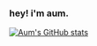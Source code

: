 ### hey! i'm aum.

[![Aum's GitHub stats](https://github-readme-stats.vercel.app/api?username=aumken)](https://github.com/anuraghazra/github-readme-stats)
